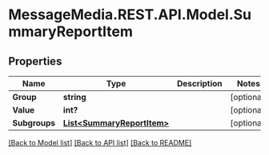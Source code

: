 # MessageMedia.REST.API.Model.SummaryReportItem
## Properties

Name | Type | Description | Notes
------------ | ------------- | ------------- | -------------
**Group** | **string** |  | [optional] 
**Value** | **int?** |  | [optional] 
**Subgroups** | [**List&lt;SummaryReportItem&gt;**](SummaryReportItem.md) |  | [optional] 

[[Back to Model list]](../README.md#documentation-for-models) [[Back to API list]](../README.md#documentation-for-api-endpoints) [[Back to README]](../README.md)

